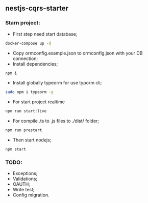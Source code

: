 ## nestjs-cqrs-starter

### Starn project:

- First step need start database; 

```bash
docker-compose up -d
```

- Copy ormconfig.example.json to ormconfig.json with your DB connection;
- Install dependencies;

```bash
npm i
```

- Install globally typeorm for use typorm cli;

```bash
sudo npm i typeorm -g
```

- For start project realtime 

```bash
npm run start:live
```

- For compile .ts to .js files to ./dist/ folder;

```bash
npm run prestart
```
- Then start nodejs;

```bash
npm start
```

### TODO:
- Exceptions;
- Validations;
- OAUTH;
- Write test;
- Config migration.
